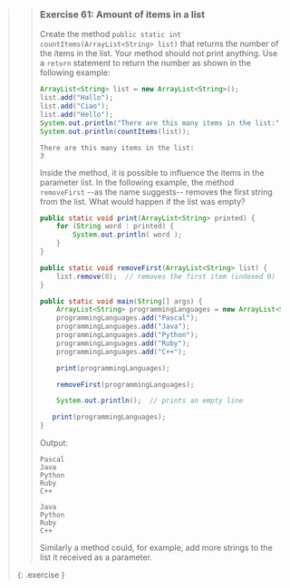 >> ### Exercise 61: Amount of items in a list
>> 
>> Create the method `public static int countItems(ArrayList<String> list)` that returns the number of the items in the list. Your method should not print anything. Use a `return` statement to return the number as shown in the following example:
>> 
>>```java
>> ArrayList<String> list = new ArrayList<String>();
>> list.add("Hallo");
>> list.add("Ciao");
>> list.add("Hello");
>> System.out.println("There are this many items in the list:");
>> System.out.println(countItems(list));
>>```
>> 
>>```output
>> There are this many items in the list:
>> 3
>>```
>>   
>> Inside the method, it is possible to influence the items in the parameter list. In the following example, the method `removeFirst` --as the name suggests-- removes the first string from the list. What would happen if the list was empty?
>>
>>```java
>> public static void print(ArrayList<String> printed) {
>>     for (String word : printed) {
>>         System.out.println( word );
>>     }
>> }
>> 
>> public static void removeFirst(ArrayList<String> list) {
>>     list.remove(0);  // removes the first item (indexed 0)
>> }
>> 
>> public static void main(String[] args) {
>>     ArrayList<String> programmingLanguages = new ArrayList<String>();
>>     programmingLanguages.add("Pascal");
>>     programmingLanguages.add("Java");
>>     programmingLanguages.add("Python");
>>     programmingLanguages.add("Ruby");
>>     programmingLanguages.add("C++");
>> 
>>     print(programmingLanguages);
>> 
>>     removeFirst(programmingLanguages);
>> 
>>     System.out.println();  // prints an empty line
>> 
>>    print(programmingLanguages);
>> }
>>```
>>     
>> Output:
>> 
>>```output
>> Pascal
>> Java
>> Python
>> Ruby
>> C++
>> 
>> Java
>> Python
>> Ruby
>> C++
>>```
>>     
>> Similarly a method could, for example, add more strings to the list it received as a parameter.
>>
>{: .exercise }